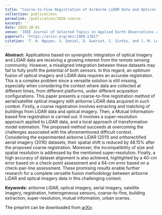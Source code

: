 ```yaml
---
title: "Coarse-to-Fine Registration of Airborne LiDAR Data and Optical Imagery on Urban Scenes"
collection: publications
permalink: /publication/2020-coarse
excerpt: ''
date: 2020-10-01
venue: 'IEEE Journal of Selected Topics in Applied Earth Observations and Remote Sensing'
paperurl: 'https://arxiv.org/abs/1909.13817'
citation: 'T. H. Nguyen, S. Daniel, D. Guériot, C. Sintès, and J.-M. Le Caillec. (2020). &quot;Coarse-to-Fine Registration of Airborne LiDAR Data and Optical Imagery on Urban Scenes.&quot; <i>IEEE J. Sel. Topics Appl. Earth Observ. Remote Sens.</i>. X(x).'
---
```

**Abstract:** Applications based on synergistic integration of optical imagery and LiDAR data are receiving a growing interest from the remote sensing community. However, a misaligned integration between these datasets may fail to fully profit the potential of both sensors. In this regard, an optimum fusion of optical imagery and LiDAR data requires an accurate registration. This is a complex problem since a versatile solution is still missing, especially when considering the context where data are collected at different times, from different platforms, under different acquisition configurations. This paper presents a coarse-to-fine registration method of aerial/satellite optical imagery with airborne LiDAR data acquired in such context. Firstly, a coarse registration involves extracting and matching of buildings from LiDAR data and optical imagery. Then, a Mutual Information-based fine registration is carried out. It involves a super-resolution approach applied to LiDAR data, and a local approach of transformation model estimation. The proposed method succeeds at overcoming the challenges associated with the aforementioned difficult context. Considering the experimented airborne LiDAR (2011) and orthorectified aerial imagery (2016) datasets, their spatial shift is reduced by 48.15% after the proposed coarse registration. Moreover, the incompatibility of size and spatial resolution is addressed by the mentioned super-resolution. Finally, a high accuracy of dataset alignment is also achieved, highlighted by a 40-cm error based on a check-point assessment and a 64-cm error based on a check-pair-line assessment. These promising results enable further research for a complete versatile fusion methodology between airborne LiDAR and optical imagery data in this challenging context.

**Keywords:** airborne LiDAR, optical imagery, aerial imagery, satellite imagery, registration, heterogeneous sensors, coarse-to-fine, building extraction, super-resolution, mutual information, urban scenes.

The preprint can be downloaded from [arXiv](https://arxiv.org/abs/1909.13817).
